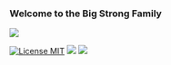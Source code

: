 ### Welcome to the Big Strong Family

![](https://raw.githubusercontent.com/ketchumfion/bigstrongfamily/master/img/Web.png)

[![License MIT](https://img.shields.io/badge/license-MIT-blue.svg?style=flat)](https://github.com/home-assistant/home-assistant-iOS/blob/master/LICENSE)
[![](https://img.shields.io/github/stars/Ketchumfion/ketchumfion.github.io.svg?style=social&label=Star)](https://github.com/Ketchumfion/ketchumfion.github.io)
[![](https://img.shields.io/github/forks/Ketchumfion/ketchumfion.github.io.svg?style=social&label=Fork)](https://github.com/Ketchumfion/ketchumfion.github.io)

